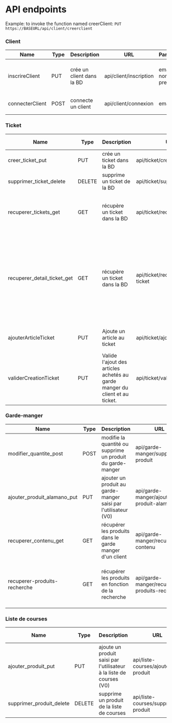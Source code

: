 
# API endpoints

Example: to invoke the function named creerClient: `PUT https://BASEURL/api/client/creerclient`

### Client
| Name              | Type | Description                            | URL             | Parameters         | Example response                                                                                                                      |
|-------------------|------|----------------------------------------|-----------------|--------------------|-------------------------------------------------------------------------------------------------------------------------------|
| inscrireClient  | PUT  | crée un client dans la BD                 | api/client/inscription  | email, mdp, nom, prenom               | {idClient: 1, email: 'abu@ama.com', mdp:'!@#321', nom: 'abu', prenom: 'whut'} |
| connecterClient  | POST  | connecte un client  | api/client/connexion  | email, mdp | {email: 'abu@ali.com',token: '@#!abcd'} |

### Ticket
| Name              | Type | Description                            | URL             | Parameters         | Example response                                                                                                                      |
|-------------------|------|----------------------------------------|-----------------|--------------------|-------------------------------------------------------------------------------------------------------------------------------|
| creer_ticket_put  | PUT  | crée un ticket dans la BD                 | api/ticket/creer  | idlient, idagasin             | {message: Success, idTicket: 1} |
| supprimer_ticket_delete  | DELETE  | supprime un ticket de la BD                 | api/ticket/supprimer-ticket  | idticket    | {message: Success} |
| recuperer_tickets_get  | GET | récupère un ticket dans la BD                 | api/ticket/recuperer-tickets  | null | {"tickets": [{idTicket: 1, montant: 10, commerce: "Auchan"}, {...}]} |
| recuperer_detail_ticket_get  | GET | récupère un ticket dans la BD  | api/ticket/recuperer-detail-ticket  | idticket    | {"ticket": {montant: 15, commerce: "Auchan", dateAchat: "13/05/2016"}, "achats": [{nomArticle: "beurre doux", quantite: 3, prix: 2, categorie: "Produits laitiers"}, {..}]} |
| ajouterArticleTicket  | PUT | Ajoute un article au ticket  | api/ticket/ajouterarticleticket  | idTicket, codeBarre, quantite, prix    | {message: "Success"} |
| validerCreationTicket  | PUT | Valide l'ajout des articles achetés au garde manger du client et au ticket.  | api/ticket/validerticket  | idTicket  | {message: "Success"} |

### Garde-manger
| Name              | Type | Description                            | URL             | Parameters         | Example response                                                                                                                      |
|-------------------|------|----------------------------------------|-----------------|--------------------|-------------------------------------------------------------------------------------------------------------------------------|
| modifier_quantite_post  | POST  | modifie la quantité ou supprime un produit du garde-manger | api/garde-manger/supprimer-produit  | idproduit, quantite | {message: Success} |
| ajouter_produit_alamano_put  | PUT  | ajouter un produit au garde-manger saisi par l'utilisateur (V0) | api/garde-manger/ajouter-produit-alamano  | nomproduit, quantite | {message: Success} |
| recuperer_contenu_get  | GET  | récupérer les produits dans le garde manger d'un client | api/garde-manger/recuperer-contenu  | null | {produits : [{nomProduit: "Litre de lait", quantite: 3, categorie: "Produits laitiers"}, {..}]} |
| recuperer-produits-recherche  | GET  | récupérer les produits en fonction de la recherche | api/garde-manger/recuperer-produits-recherche  | recherche | {"Produits": [{"idProduit": "1","nom": "Pates","categorie": {"idCategorie": "1", "nomCategorie": "Feculents"}}]} |

### Liste de courses
| Name              | Type | Description                            | URL             | Parameters         | Example response                                                                                                                      |
|-------------------|------|----------------------------------------|-----------------|--------------------|-------------------------------------------------------------------------------------------------------------------------------|
| ajouter_produit_put  | PUT | ajoute un produit saisi par l'utilisateur à la liste de courses (V0) | api/liste-courses/ajouter-produit  | nomproduit | {message: Success} |
| supprimer_produit_delete  | DELETE | supprime un produit de la liste de courses | api/liste-courses/supprimer-produit  | idproduit | {message: Success} |
